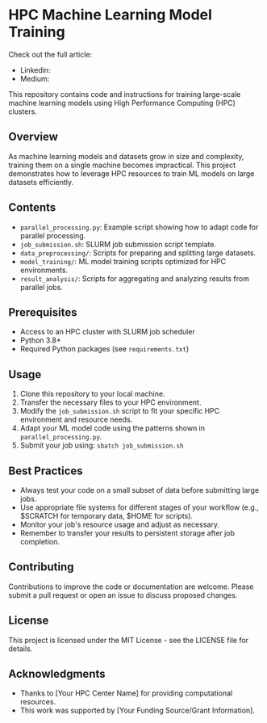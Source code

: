 # HPC Machine Learning Model Training

Check out the full article: 
- Linkedin:
- Medium:  

This repository contains code and instructions for training large-scale machine learning models using High Performance Computing (HPC) clusters.

## Overview

As machine learning models and datasets grow in size and complexity, training them on a single machine becomes impractical. This project demonstrates how to leverage HPC resources to train ML models on large datasets efficiently.

## Contents

- `parallel_processing.py`: Example script showing how to adapt code for parallel processing.
- `job_submission.sh`: SLURM job submission script template.
- `data_preprocessing/`: Scripts for preparing and splitting large datasets.
- `model_training/`: ML model training scripts optimized for HPC environments.
- `result_analysis/`: Scripts for aggregating and analyzing results from parallel jobs.

## Prerequisites

- Access to an HPC cluster with SLURM job scheduler
- Python 3.8+
- Required Python packages (see `requirements.txt`)

## Usage

1. Clone this repository to your local machine.
2. Transfer the necessary files to your HPC environment.
3. Modify the `job_submission.sh` script to fit your specific HPC environment and resource needs.
4. Adapt your ML model code using the patterns shown in `parallel_processing.py`.
5. Submit your job using: `sbatch job_submission.sh`

## Best Practices

- Always test your code on a small subset of data before submitting large jobs.
- Use appropriate file systems for different stages of your workflow (e.g., $SCRATCH for temporary data, $HOME for scripts).
- Monitor your job's resource usage and adjust as necessary.
- Remember to transfer your results to persistent storage after job completion.

## Contributing

Contributions to improve the code or documentation are welcome. Please submit a pull request or open an issue to discuss proposed changes.

## License

This project is licensed under the MIT License - see the LICENSE file for details.

## Acknowledgments

- Thanks to [Your HPC Center Name] for providing computational resources.
- This work was supported by [Your Funding Source/Grant Information].



